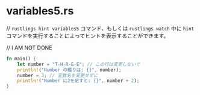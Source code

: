 # variables5.rs

// `rustlings hint variables5` コマンド、もしくは `rustlings watch` 中に `hint` コマンドを実行することによってヒントを表示することができます。

// I AM NOT DONE

```rust
fn main() {
    let number = "T-H-R-E-E"; // この行は変更しないで
    println!("Number の綴りは: {}", number);
    number = 3; // 変数名を変更せずに
    println!("Number に2を足すと: {}", number + 2);
}
```

<!---
// variables5.rs
// Execute `rustlings hint variables5` or use the `hint` watch subcommand for a hint.

// I AM NOT DONE

fn main() {
    let number = "T-H-R-E-E"; // don't change this line
    println!("Spell a Number : {}", number);
    number = 3; // don't rename this variable
    println!("Number plus two is : {}", number + 2);
}
--->
